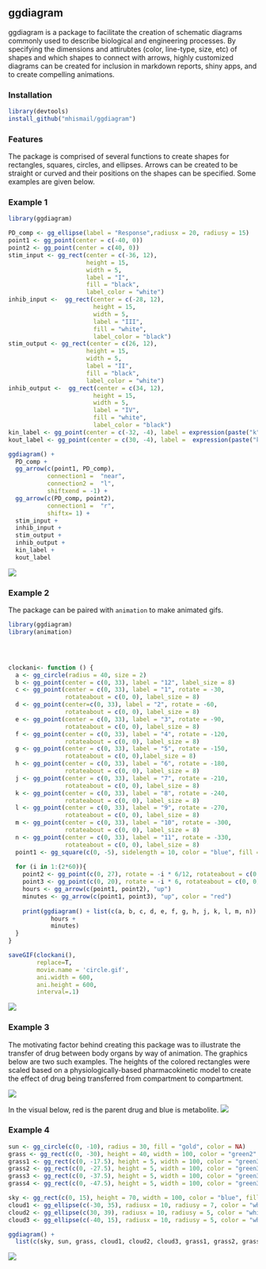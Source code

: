 
ggdiagram
---------

ggdiagram is a package to facilitate the creation of schematic diagrams commonly used to describe biological and engineering processes. By specifying the dimensions and attirubtes (color, line-type, size, etc) of shapes and which shapes to connect with arrows, highly customized diagrams can be created for inclusion in markdown reports, shiny apps, and to create compelling animations.

### Installation

``` r
library(devtools)
install_github("mhismail/ggdiagram")
```

### Features

The package is comprised of several functions to create shapes for rectangles, squares, circles, and ellipses. Arrows can be created to be straight or curved and their positions on the shapes can be specified. Some examples are given below.

### Example 1

``` r
library(ggdiagram)

PD_comp <- gg_ellipse(label = "Response",radiusx = 20, radiusy = 15)
point1 <- gg_point(center = c(-40, 0))
point2 <- gg_point(center = c(40, 0))
stim_input <- gg_rect(center = c(-36, 12), 
                      height = 15, 
                      width = 5, 
                      label = "I", 
                      fill = "black",
                      label_color = "white")
inhib_input <-  gg_rect(center = c(-28, 12), 
                        height = 15, 
                        width = 5, 
                        label = "III", 
                        fill = "white",
                        label_color = "black")
stim_output <- gg_rect(center = c(26, 12), 
                      height = 15, 
                      width = 5, 
                      label = "II", 
                      fill = "black",
                      label_color = "white")
inhib_output <-  gg_rect(center = c(34, 12), 
                        height = 15, 
                        width = 5, 
                        label = "IV", 
                        fill = "white",
                        label_color = "black")
kin_label <- gg_point(center = c(-32, -4), label = expression(paste("k"["in"])))
kout_label <- gg_point(center = c(30, -4), label =  expression(paste("k"["out"])))

ggdiagram() + 
  PD_comp +
  gg_arrow(c(point1, PD_comp), 
           connection1 =  "near", 
           connection2 =  "l",
           shiftxend = -1) +
  gg_arrow(c(PD_comp, point2), 
           connection1 =  "r",
           shiftx= 1) +
  stim_input +
  inhib_input +
  stim_output +
  inhib_output +
  kin_label +
  kout_label
```

![](README_files/figure-markdown_github-ascii_identifiers/unnamed-chunk-2-1.png)

### Example 2

The package can be paired with `animation` to make animated gifs.

``` r
library(ggdiagram)
library(animation)

 


clockani<- function () {
  a <- gg_circle(radius = 40, size = 2)
  b <- gg_point(center = c(0, 33), label = "12", label_size = 8)
  c <- gg_point(center = c(0, 33), label = "1", rotate = -30, 
                rotateabout = c(0, 0), label_size = 8)
  d <- gg_point(center=c(0, 33), label = "2", rotate = -60, 
                rotateabout = c(0, 0), label_size = 8)
  e <- gg_point(center = c(0, 33), label = "3", rotate = -90, 
                rotateabout = c(0, 0), label_size = 8)
  f <- gg_point(center = c(0, 33), label = "4", rotate = -120, 
                rotateabout = c(0, 0), label_size = 8)
  g <- gg_point(center = c(0, 33), label = "5", rotate = -150, 
                rotateabout = c(0, 0),label_size = 8)
  h <- gg_point(center = c(0, 33), label = "6", rotate = -180, 
                rotateabout = c(0, 0), label_size = 8)
  j <- gg_point(center = c(0, 33), label = "7", rotate = -210, 
                rotateabout = c(0, 0), label_size = 8)
  k <- gg_point(center = c(0, 33), label = "8", rotate = -240, 
                rotateabout = c(0, 0), label_size = 8)
  l <- gg_point(center = c(0, 33), label = "9", rotate = -270, 
                rotateabout = c(0, 0), label_size = 8)
  m <- gg_point(center = c(0, 33), label = "10", rotate = -300, 
                rotateabout = c(0, 0), label_size = 8)
  n <- gg_point(center = c(0, 33), label = "11", rotate = -330, 
                rotateabout = c(0, 0), label_size = 8)
  point1 <- gg_square(c(0, -5), sidelength = 10, color = "blue", fill = NA)
  
  for (i in 1:(2*60)){ 
    point2 <- gg_point(c(0, 27), rotate = -i * 6/12, rotateabout = c(0, 0))
    point3 <- gg_point(c(0, 20), rotate = -i * 6, rotateabout = c(0, 0))
    hours <- gg_arrow(c(point1, point2), "up")
    minutes <- gg_arrow(c(point1, point3), "up", color = "red")
    
    print(ggdiagram() + list(c(a, b, c, d, e, f, g, h, j, k, l, m, n)) + 
            hours + 
            minutes)
  } 
}

saveGIF(clockani(), 
        replace=T,
        movie.name = 'circle.gif', 
        ani.width = 600, 
        ani.height = 600, 
        interval=.1)
```

![](images/circle.gif)

### Example 3

The motivating factor behind creating this package was to illustrate the transfer of drug between body organs by way of animation. The graphics below are two such examples. The heights of the colored rectangles were scaled based on a physiologically-based pharmacokinetic model to create the effect of drug being transferred from compartment to compartment.

![](images/PBPKani6.gif)

In the visual below, red is the parent drug and blue is metabolite. ![](images/PBPKani7.gif)

### Example 4

``` r
sun <- gg_circle(c(0, -10), radius = 30, fill = "gold", color = NA)
grass <- gg_rect(c(0, -30), height = 40, width = 100, color = "green2", fill = "green2")
grass1 <- gg_rect(c(0, -17.5), height = 5, width = 100, color = "green3", fill = "green3")
grass2 <- gg_rect(c(0, -27.5), height = 5, width = 100, color = "green3", fill = "green3")
grass3 <- gg_rect(c(0, -37.5), height = 5, width = 100, color = "green3", fill = "green3")
grass4 <- gg_rect(c(0, -47.5), height = 5, width = 100, color = "green3", fill = "green3")

sky <- gg_rect(c(0, 15), height = 70, width = 100, color = "blue", fill = "blue", alpha = .4)
cloud1 <- gg_ellipse(c(-30, 35), radiusx = 10, radiusy = 7, color = "white", fill = "white")
cloud2 <- gg_ellipse(c(30, 39), radiusx = 10, radiusy = 5, color = "white", fill = "white")
cloud3 <- gg_ellipse(c(-40, 15), radiusx = 10, radiusy = 5, color = "white", fill = "white")

ggdiagram() + 
  list(c(sky, sun, grass, cloud1, cloud2, cloud3, grass1, grass2, grass3, grass4))
```

![](README_files/figure-markdown_github-ascii_identifiers/unnamed-chunk-4-1.png)
